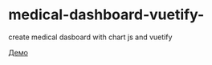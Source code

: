 # medical-dashboard-vuetify-
create medical dasboard with chart js and vuetify

[Демо](https://medical-dashboard-vuetify.netlify.app)
